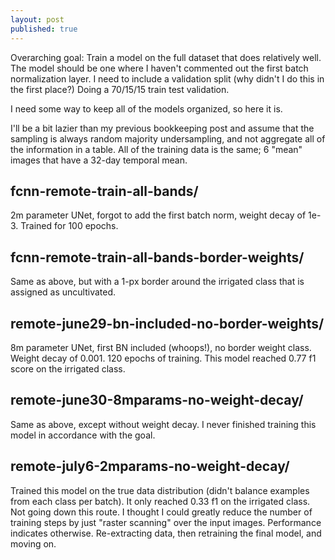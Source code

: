 ```yaml
---
layout: post
published: true
---
```

Overarching goal: Train a model on the full dataset that does relatively 
well. The model should be one where I haven't commented out the first batch 
normalization layer. I need to include a validation split (why didn't I do
this in the first place?) Doing a 70/15/15 train test validation.

I need some way to keep all of the models organized, so here it is.

I'll be a bit lazier than my previous bookkeeping post and assume 
that the sampling is always random majority undersampling, and not
aggregate all of the information in a table. All of the training
data is the same; 6 "mean" images that have a 32-day temporal mean.

## fcnn-remote-train-all-bands/
2m parameter UNet, forgot to add the first batch norm,
weight decay of 1e-3. Trained for 100 epochs.

## fcnn-remote-train-all-bands-border-weights/
Same as above, but with a 1-px border around the irrigated
class that is assigned as uncultivated.

## remote-june29-bn-included-no-border-weights/
8m parameter UNet, first BN included (whoops!),
no border weight class. Weight decay of 0.001. 120
epochs of training. This model reached 0.77 f1 score
on the irrigated class.

## remote-june30-8mparams-no-weight-decay/
Same as above, except without weight decay.
I never finished training this model in accordance with the goal.

## remote-july6-2mparams-no-weight-decay/
Trained this model on the true data distribution (didn't balance
examples from each class per batch). It only reached 0.33 f1 on the irrigated
class. Not going down this route. I thought I could greatly reduce the number
of training steps by just "raster scanning" over the input images. 
Performance indicates otherwise. Re-extracting data, then retraining the
final model, and moving on.

